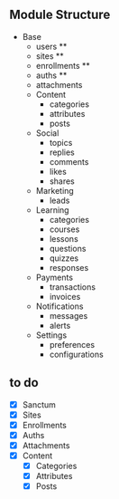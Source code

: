 ## Module Structure

- Base
  - users **
  - sites **
  - enrollments **
  - auths **
  - attachments
  - Content
    - categories
    - attributes
    - posts
  - Social
    - topics
    - replies
    - comments
    - likes
    - shares
  - Marketing
    - leads
  - Learning
    - categories
    - courses
    - lessons
    - questions
    - quizzes
    - responses
  - Payments
    - transactions
    - invoices
  - Notifications
    - messages
    - alerts
  - Settings
    - preferences
    - configurations

## to do
- [x] Sanctum
- [x] Sites
- [x] Enrollments
- [x] Auths
- [x] Attachments
- [x] Content
  - [x] Categories
  - [x] Attributes
  - [x] Posts
